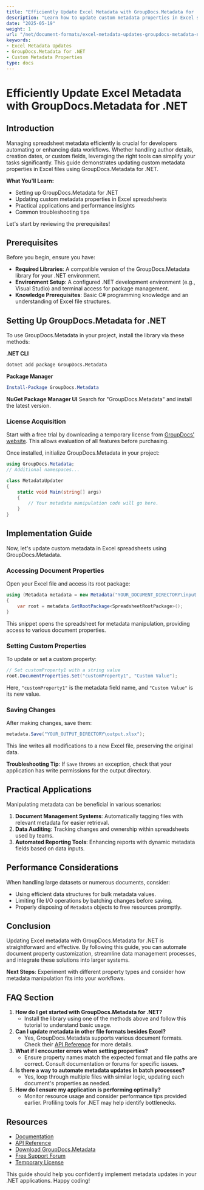 ```yaml
---
title: "Efficiently Update Excel Metadata with GroupDocs.Metadata for .NET"
description: "Learn how to update custom metadata properties in Excel spreadsheets using GroupDocs.Metadata for .NET. Streamline data management and automate document tagging."
date: "2025-05-19"
weight: 1
url: "/net/document-formats/excel-metadata-updates-groupdocs-metadata-net/"
keywords:
- Excel Metadata Updates
- GroupDocs.Metadata for .NET
- Custom Metadata Properties
type: docs
---
```

# Efficiently Update Excel Metadata with GroupDocs.Metadata for .NET

## Introduction

Managing spreadsheet metadata efficiently is crucial for developers automating or enhancing data workflows. Whether handling author details, creation dates, or custom fields, leveraging the right tools can simplify your tasks significantly. This guide demonstrates updating custom metadata properties in Excel files using GroupDocs.Metadata for .NET.

**What You'll Learn:**
- Setting up GroupDocs.Metadata for .NET
- Updating custom metadata properties in Excel spreadsheets
- Practical applications and performance insights
- Common troubleshooting tips

Let's start by reviewing the prerequisites!

## Prerequisites

Before you begin, ensure you have:
- **Required Libraries**: A compatible version of the GroupDocs.Metadata library for your .NET environment.
- **Environment Setup**: A configured .NET development environment (e.g., Visual Studio) and terminal access for package management.
- **Knowledge Prerequisites**: Basic C# programming knowledge and an understanding of Excel file structures.

## Setting Up GroupDocs.Metadata for .NET

To use GroupDocs.Metadata in your project, install the library via these methods:

**.NET CLI**
```bash
dotnet add package GroupDocs.Metadata
```

**Package Manager**
```powershell
Install-Package GroupDocs.Metadata
```

**NuGet Package Manager UI**
Search for "GroupDocs.Metadata" and install the latest version.

### License Acquisition

Start with a free trial by downloading a temporary license from [GroupDocs' website](https://purchase.groupdocs.com/temporary-license/). This allows evaluation of all features before purchasing.

Once installed, initialize GroupDocs.Metadata in your project:

```csharp
using GroupDocs.Metadata;
// Additional namespaces...

class MetadataUpdater
{
    static void Main(string[] args)
    {
        // Your metadata manipulation code will go here.
    }
}
```

## Implementation Guide

Now, let's update custom metadata in Excel spreadsheets using GroupDocs.Metadata.

### Accessing Document Properties

Open your Excel file and access its root package:

```csharp
using (Metadata metadata = new Metadata("YOUR_DOCUMENT_DIRECTORY\input.xlsx"))
{
    var root = metadata.GetRootPackage<SpreadsheetRootPackage>();
}
```

This snippet opens the spreadsheet for metadata manipulation, providing access to various document properties.

### Setting Custom Properties

To update or set a custom property:

```csharp
// Set customProperty1 with a string value
root.DocumentProperties.Set("customProperty1", "Custom Value");
```

Here, `"customProperty1"` is the metadata field name, and `"Custom Value"` is its new value.

### Saving Changes

After making changes, save them:

```csharp
metadata.Save("YOUR_OUTPUT_DIRECTORY\output.xlsx");
```

This line writes all modifications to a new Excel file, preserving the original data.

**Troubleshooting Tip**: If `Save` throws an exception, check that your application has write permissions for the output directory.

## Practical Applications

Manipulating metadata can be beneficial in various scenarios:

1. **Document Management Systems**: Automatically tagging files with relevant metadata for easier retrieval.
2. **Data Auditing**: Tracking changes and ownership within spreadsheets used by teams.
3. **Automated Reporting Tools**: Enhancing reports with dynamic metadata fields based on data inputs.

## Performance Considerations

When handling large datasets or numerous documents, consider:
- Using efficient data structures for bulk metadata values.
- Limiting file I/O operations by batching changes before saving.
- Properly disposing of `Metadata` objects to free resources promptly.

## Conclusion

Updating Excel metadata with GroupDocs.Metadata for .NET is straightforward and effective. By following this guide, you can automate document property customization, streamline data management processes, and integrate these solutions into larger systems.

**Next Steps**: Experiment with different property types and consider how metadata manipulation fits into your workflows.

## FAQ Section

1. **How do I get started with GroupDocs.Metadata for .NET?**
   - Install the library using one of the methods above and follow this tutorial to understand basic usage.
2. **Can I update metadata in other file formats besides Excel?**
   - Yes, GroupDocs.Metadata supports various document formats. Check their [API Reference](https://reference.groupdocs.com/metadata/net/) for more details.
3. **What if I encounter errors when setting properties?**
   - Ensure property names match the expected format and file paths are correct. Consult documentation or forums for specific issues.
4. **Is there a way to automate metadata updates in batch processes?**
   - Yes, loop through multiple files with similar logic, updating each document's properties as needed.
5. **How do I ensure my application is performing optimally?**
   - Monitor resource usage and consider performance tips provided earlier. Profiling tools for .NET may help identify bottlenecks.

## Resources
- [Documentation](https://docs.groupdocs.com/metadata/net/)
- [API Reference](https://reference.groupdocs.com/metadata/net/)
- [Download GroupDocs.Metadata](https://releases.groupdocs.com/metadata/net/)
- [Free Support Forum](https://forum.groupdocs.com/c/metadata/)
- [Temporary License](https://purchase.groupdocs.com/temporary-license/)

This guide should help you confidently implement metadata updates in your .NET applications. Happy coding!
